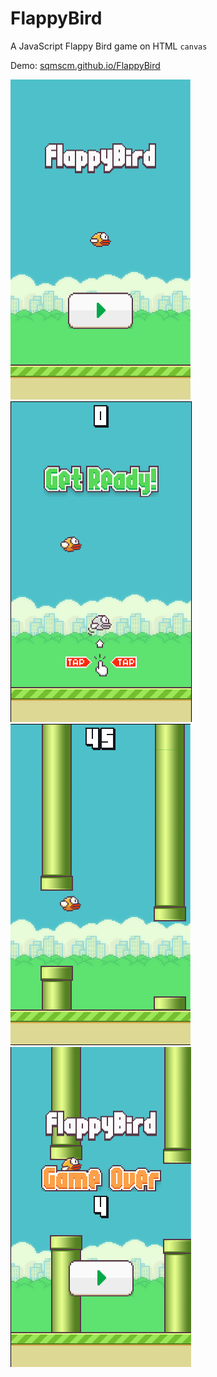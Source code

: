 # FlappyBird
A JavaScript Flappy Bird game on HTML `canvas`

Demo: [sqmscm.github.io/FlappyBird](https://sqmscm.github.io/FlappyBird)

![demo1](https://github.com/sqmscm/FlappyBird/raw/master/img/demo1.png) ![demo2](https://github.com/sqmscm/FlappyBird/raw/master/img/demo2.png) ![demo3](https://github.com/sqmscm/FlappyBird/raw/master/img/demo3.png) ![demo4](https://github.com/sqmscm/FlappyBird/raw/master/img/demo4.png)
